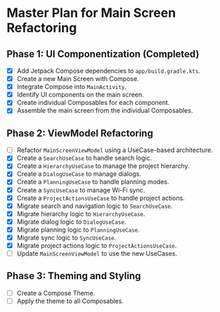 # Master Plan for Main Screen Refactoring

## Phase 1: UI Componentization (Completed)
- [x] Add Jetpack Compose dependencies to `app/build.gradle.kts`.
- [x] Create a new Main Screen with Compose.
- [x] Integrate Compose into `MainActivity`.
- [x] Identify UI components on the main screen.
- [x] Create individual Composables for each component.
- [x] Assemble the main screen from the individual Composables.

## Phase 2: ViewModel Refactoring
- [ ] Refactor `MainScreenViewModel` using a UseCase-based architecture.
- [x] Create a `SearchUseCase` to handle search logic.
- [x] Create a `HierarchyUseCase` to manage the project hierarchy.
- [x] Create a `DialogUseCase` to manage dialogs.
- [x] Create a `PlanningUseCase` to handle planning modes.
- [x] Create a `SyncUseCase` to manage Wi-Fi sync.
- [x] Create a `ProjectActionsUseCase` to handle project actions.
- [x] Migrate search and navigation logic to `SearchUseCase`.
- [x] Migrate hierarchy logic to `HierarchyUseCase`.
- [x] Migrate dialog logic to `DialogUseCase`.
- [x] Migrate planning logic to `PlanningUseCase`.
- [x] Migrate sync logic to `SyncUseCase`.
- [x] Migrate project actions logic to `ProjectActionsUseCase`.
- [ ] Update `MainScreenViewModel` to use the new UseCases.

## Phase 3: Theming and Styling
- [ ] Create a Compose Theme.
- [ ] Apply the theme to all Composables.
